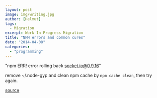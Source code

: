 ```yaml
---
layout: post
image: img/writing.jpg
author: [Helmut]
tags:
  - Migration
excerpt: Work In Progress Migration
title: "NPM errors and common cures"
date: "2014-04-08"
categories: 
  - "programming"
---
```


"npm ERR! error rolling back socket.io@0.9.16"

remove ~/.node-gyp and clean npm cache by `npm cache clean`, then try again.

[source](https://github.com/NetEase/pomelo/issues/356)
